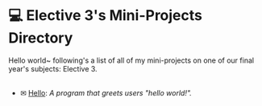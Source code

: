 # 💻 Elective 3's Mini-Projects Directory
Hello world~ following's a list of all of my mini-projects on one of our final year's subjects: Elective 3.
<br /><br />
- ✉ [Hello](https://hello.com):
_A program that greets users "hello world!"._
